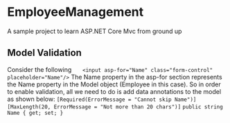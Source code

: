# EmployeeManagement
A sample project to learn ASP.NET Core Mvc from ground up

## Model Validation
Consider the following 
`   
 <input asp-for="Name" class="form-control" placeholder="Name"/>
`
The  Name property in the asp-for section represents the Name property in the Model object (Employee in this case). 
So in order to enable validation, all we need to do is add data annotations to the model as shown below:
`[Required(ErrorMessage = "Cannot skip Name")]`
`[MaxLength(20, ErrorMessage = "Not more than 20 chars")]`
`public string Name { get; set; }`
